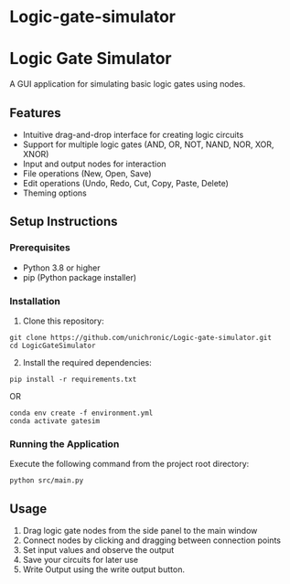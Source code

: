 # Logic-gate-simulator
# Logic Gate Simulator

A GUI application for simulating basic logic gates using nodes.

## Features
- Intuitive drag-and-drop interface for creating logic circuits
- Support for multiple logic gates (AND, OR, NOT, NAND, NOR, XOR, XNOR)
- Input and output nodes for interaction
- File operations (New, Open, Save)
- Edit operations (Undo, Redo, Cut, Copy, Paste, Delete)
- Theming options

## Setup Instructions

### Prerequisites
- Python 3.8 or higher
- pip (Python package installer)

### Installation
1. Clone this repository:
```
git clone https://github.com/unichronic/Logic-gate-simulator.git
cd LogicGateSimulator
```

2. Install the required dependencies:
```
pip install -r requirements.txt
```
OR
```
conda env create -f environment.yml
conda activate gatesim
```
### Running the Application
Execute the following command from the project root directory:
```
python src/main.py
```

## Usage
1. Drag logic gate nodes from the side panel to the main window
2. Connect nodes by clicking and dragging between connection points
3. Set input values and observe the output
4. Save your circuits for later use
5. Write Output using the write output button. 
